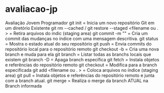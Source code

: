 # avaliacao-jp
Avaliação Jovem Programador
git init = Inicia um novo repositório Git em um diretório Existente
git rm --cached <file> / git restore --staged <filename ou . > =  Retira arquivos do índic (staging area)
git commit -m "<description>" = Cria um commit das mudanças no índice com uma mensagem
descritiva.
git status = Mostra o estado atual do seu repositório
git push = Envia commits do repositório local para o repositório remoto
git checkout -b <branchname> = Cria uma nova branch e muda para ela
git branch = Listar todas as branchs locais que existem
git branch -D <branchname> = Apaga branch especifica
git fetch = Instala objetos e referências do repositório remoto
git checkout <branchname> = Modifica para a branch especificada
git add <filename ou . > = Coloca arquivos no índice (staging area)
git pull = Instala objetos e referências do repositório remoto e junta com a
branch atual.
git merge <branch> = Realiza o merge da branch ATUAL na Branch informada
